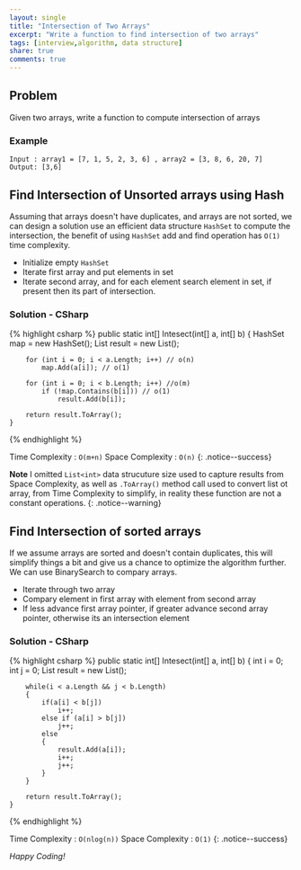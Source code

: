 ```yaml
---
layout: single
title: "Intersection of Two Arrays"
excerpt: "Write a function to find intersection of two arrays"
tags: [interview,algorithm, data structure]
share: true
comments: true
---
```


## Problem

Given two arrays, write a function to compute intersection of arrays

### Example

    Input : array1 = [7, 1, 5, 2, 3, 6] , array2 = [3, 8, 6, 20, 7]
    Output: [3,6]

## Find Intersection of Unsorted arrays using Hash

Assuming that arrays doesn't have duplicates, and arrays are not sorted, we can design a solution use an efficient data structure `HashSet` to compute the intersection, the benefit of using `HashSet` add and find operation has `O(1)` time complexity.

* Initialize empty `HashSet`
* Iterate first array and put elements in set
* Iterate second array, and for each element search element in set, if present then its part of intersection.

### Solution - CSharp

{% highlight csharp %}
    public static int[] Intesect(int[] a, int[] b)
    {
        HashSet<int> map = new HashSet<int>();
        List<int> result = new List<int>();

        for (int i = 0; i < a.Length; i++) // o(n)
            map.Add(a[i]); // o(1)

        for (int i = 0; i < b.Length; i++) //o(m)
            if (!map.Contains(b[i])) // o(1)
                result.Add(b[i]);

        return result.ToArray();
    }
{% endhighlight %}

Time Complexity  : `O(m+n)`
Space Complexity : `O(n)`
{: .notice--success}

**Note** I omitted `List<int>` data strucuture size used to capture results from Space Complexity, as well as `.ToArray()` method call used to convert list ot array, from Time Complexity to simplify, in reality these function are not a constant operations.
{: .notice--warning}

## Find Intersection of sorted arrays

If we assume arrays are sorted and doesn't contain duplicates, this will simplify things a bit and give us a chance to optimize the algorithm further.  We can use BinarySearch to compary arrays.

* Iterate through two array
* Compary element in first array with element from second array 
* If less advance first array pointer, if greater advance second array pointer, otherwise its an intersection element

### Solution - CSharp

{% highlight csharp %}
    public static int[] Intesect(int[] a, int[] b)
    {
        int i = 0;
        int j = 0;
        List<int> result = new List<int>();

        while(i < a.Length && j < b.Length)
        {
            if(a[i] < b[j])
                i++;
            else if (a[i] > b[j])
                j++;
            else
            {
                result.Add(a[i]);
                i++;
                j++;
            }
        }

        return result.ToArray();
    }
{% endhighlight %}

Time Complexity  : `O(nlog(n))`
Space Complexity : `O(1)`
{: .notice--success}

_Happy Coding!_